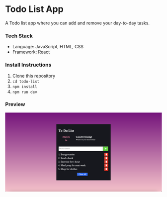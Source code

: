 # Todo List App

A Todo list app where you can add and remove your day-to-day tasks.

### Tech Stack 
- Language: JavaScript, HTML, CSS
- Framework: React

### Install Instructions
1. Clone this repository
2. ```cd todo-list```
3. ```npm install```
4. ```npm run dev```

### Preview 
![ToDo List](./images/todo-list.png)
